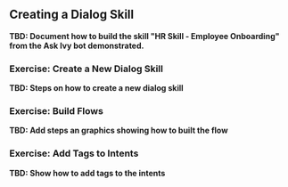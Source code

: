 ## Creating a Dialog Skill

**TBD: Document how to build the skill "HR Skill - Employee Onboarding" from
the Ask Ivy bot demonstrated.**

### Exercise: Create a New Dialog Skill

**TBD: Steps on how to create a new dialog skill**

### Exercise: Build Flows

**TBD: Add steps an graphics showing how to built the flow**

### Exercise: Add Tags to Intents

**TBD: Show how to add tags to the intents**

